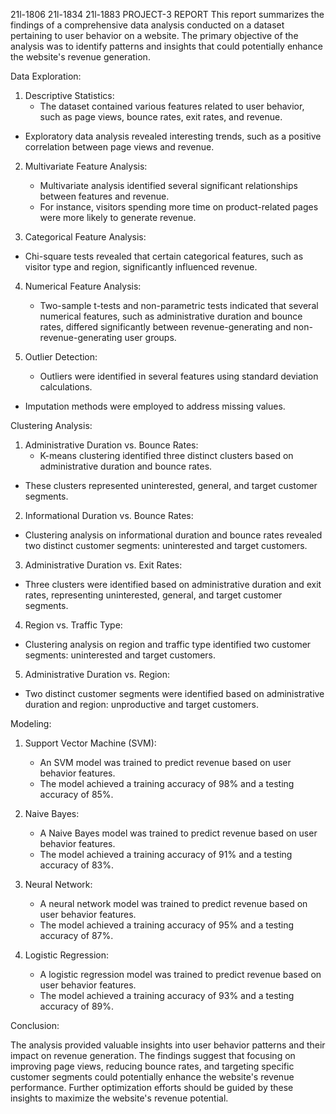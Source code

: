 21l-1806
21l-1834
21l-1883
PROJECT-3
REPORT
This report summarizes the findings of a comprehensive data analysis conducted on a dataset pertaining to user behavior on a website. The primary objective of the analysis was to identify patterns and insights that could potentially enhance the website's revenue generation.

Data Exploration:

1. Descriptive Statistics:
    - The dataset contained various features related to user behavior, such as page views, bounce rates, exit rates, and revenue.
- Exploratory data analysis revealed interesting trends, such as a positive correlation between page views and revenue.


2. Multivariate Feature Analysis:
    - Multivariate analysis identified several significant relationships between features and revenue.
    - For instance, visitors spending more time on product-related pages were more likely to generate revenue.

3. Categorical Feature Analysis:
- Chi-square tests revealed that certain categorical features, such as visitor type and region, significantly influenced revenue.


4. Numerical Feature Analysis:
    - Two-sample t-tests and non-parametric tests indicated that several numerical features, such as administrative duration and bounce rates, differed significantly between revenue-generating and non-revenue-generating user groups.

5. Outlier Detection:
    - Outliers were identified in several features using standard deviation calculations.
- Imputation methods were employed to address missing values.


Clustering Analysis:

1. Administrative Duration vs. Bounce Rates:
    - K-means clustering identified three distinct clusters based on administrative duration and bounce rates.
- These clusters represented uninterested, general, and target customer segments.


2. Informational Duration vs. Bounce Rates:
- Clustering analysis on informational duration and bounce rates revealed two distinct customer segments: uninterested and target customers.


3. Administrative Duration vs. Exit Rates:
- Three clusters were identified based on administrative duration and exit rates, representing uninterested, general, and target customer segments.


4. Region vs. Traffic Type:
- Clustering analysis on region and traffic type identified two customer segments: uninterested and target customers.


5. Administrative Duration vs. Region:
- Two distinct customer segments were identified based on administrative duration and region: unproductive and target customers.


Modeling:

1. Support Vector Machine (SVM):
    - An SVM model was trained to predict revenue based on user behavior features.
    - The model achieved a training accuracy of 98% and a testing accuracy of 85%.

2. Naive Bayes:
    - A Naive Bayes model was trained to predict revenue based on user behavior features.
    - The model achieved a training accuracy of 91% and a testing accuracy of 83%.

3. Neural Network:
    - A neural network model was trained to predict revenue based on user behavior features.
    - The model achieved a training accuracy of 95% and a testing accuracy of 87%.

4. Logistic Regression:
    - A logistic regression model was trained to predict revenue based on user behavior features.
    - The model achieved a training accuracy of 93% and a testing accuracy of 89%.

Conclusion:

The analysis provided valuable insights into user behavior patterns and their impact on revenue generation. The findings suggest that focusing on improving page views, reducing bounce rates, and targeting specific customer segments could potentially enhance the website's revenue performance. Further optimization efforts should be guided by these insights to maximize the website's revenue potential.
